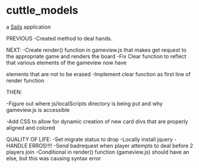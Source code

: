 # cuttle_models

a [Sails](http://sailsjs.org) application

PREVIOUS
-Created method to deal hands.

NEXT:
-Create render() function in gameview.js that makes get request to the appropriate game and renders the board
	-Fix Clear function to reflect that various elements of the gameview now have <p> elements that are not to be erased
	-Implement clear function as first line of render function

THEN:

-Figure out where js/localScripts directory is being put and why gameview.js is accessible

-Add CSS to allow for dynamic creation of new card divs that are properly aligned and colored

QUALITY OF LIFE:
-Set migrate status to drop
-Locally install jquery
-HANDLE ERROS!!!!
	-Send badrequest when player attempts to deal before 2 players join
	-Conditional in render() function (gameview.js) should have an else, but this was causing syntax error